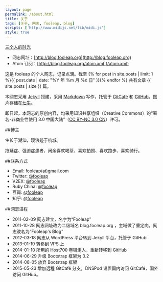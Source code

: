 ```yaml
---
layout: page
permalink: /about.html
title: 关于
tags: [关于, 网志, fooleap, blog]
scripts: ['http://www.midijs.net/lib/midi.js']
style: true
---
```


<a class="mid" id="play-mid" href="javascript:void(0)" onClick="MIDIjs.play('http://7fv9cr.com1.z0.glb.clouddn.com/Fmmusic.mid');"><i class="icon-volume"></i></a><a class="mid" id="stop-mid" href="javascript:void(0)" onClick="MIDIjs.stop();"><i class="icon-stop"></i></a><a class="mid" id="mid-title" href="http://www.xiami.com/song/3556769" target="_blank">三个人的时光</a>

* 网志网址：[http://blog.fooleap.org](http://blog.fooleap.org)
* Atom 订阅：[http://blog.fooleap.org/atom.xml](/atom.xml)

这是 fooleap 的个人网志，记录点滴。截至 {% for post in site.posts | limit: 1 %}{{ post.date |  date: "%Y 年 %m 月 %d 日" }}{% endfor %} 共有文章 {{ site.posts | size }} 篇。

本网志采用 [Jekyll](http://jekyllrb.com/) 搭建，采用 [Markdown](http://daringfireball.net/projects/markdown/) 写作，托管于 [GitCafé](https://gitcafe.com/fooleap/fooleap) 和 [GitHub](https://github.com/fooleap/fooleap.github.io)，图片存储在[七牛](https://portal.qiniu.com/signup?code=3lmtscszx8zf4)。 

即日起，本网志的原创内容，均采用知识共享组织（Creative Commons）的“署名-非商业性使用 3.0 中国大陆”（[CC BY-NC 3.0 CN](http://creativecommons.org/licenses/by-nc/3.0/cn/)）许可。

##博主

生长于潮汕，现浪迹于杭城。

拖延症、强迫症患者，闲余喜欢喝茶、喜欢拍照、喜欢跑步、喜欢骑行。

##联系方式

* Email: fooleap(at)gmail.com
* Twitter: [@fooleap](http://twitter.com/fooleap)
* V2EX: [@fooleap](http://www.v2ex.com/member/fooleap)
* Ruby China: [@fooleap](http://ruby-china.org/fooleap)
* 豆瓣: [@fooleap](http://douban.com/people/fooleap)
* 知乎: [@fooleap](http://zhihu.com/people/fooleap)

##网志进程

* 2011-02-09 网志建立，名字为“Fooleap”
* 2011-10-28 网志网址改为二级域名 blog.fooleap.org ，主域做了重定向，网志改名为“Fooleap&#039;s Blog”
* 2012-03-18 网志从 WordPress 平台转到 Jekyll 平台，托管于 GitHub
* 2013-01-19 转移到 VPS 上
* 2014-01-10 所用的 Host700 卷铺走人，重新转移到 GitHub
* 2014-06-29 升级 Bootstrap 框架为 3.2 
* 2014-08-05 放弃 Bootstrap 框架
* 2015-05-23 增加远程 GitCafé 分支，DNSPod 设置国内访问 GitCafé，国外访问 GitHub。

<!--<style>
    .mid{
      line-height: 26px;
      font-size: 16px;
      border: none;
      padding: 5px;
      color: #333!important;
    }
    a.mid:after{
      content: ''!important;
    }
    </style>-->
